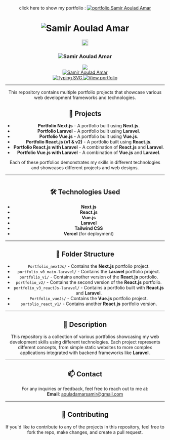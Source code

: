 
<div id="badges"  align="center">
click here to show my portfolio :
<a href="https://samiraouladamar-portfolio.vercel.app/" align="center">
<img  src="https://readme-typing-svg.herokuapp.com?font=Fira+Code&weight=700&size=15&duration=4&pause=20&color=255cc3&center=true&vCenter=true&width=482&lines=🔗+🔗" alt="portfolio Samir Aoulad Amar" />
</a> 
<div id="badges"  align="center">
<h1 align="center">
<img src="https://readme-typing-svg.herokuapp.com?font=Fira+Code&weight=700&size=40&duration=4&pause=20&color=6D26BFFF&center=true&vCenter=true&width=482&lines=Portfolio+Projects" alt="Samir Aoulad Amar" />
</h1> 
</div>
<div id="badges"  align="center">
  <img src="https://media3.giphy.com/media/xT0BKqD9olWLpzPb2w/giphy.webp?cid=ecf05e47brr7shv4hvzp6etvbil3rv1kc0vc7loo83pmnr9q&ep=v1_gifs_related&rid=giphy.webp&ct=g" width="20">  
 <h3>
 <img src="https://readme-typing-svg.herokuapp.com?font=Fira+Code&weight=700&size=17&duration=4&pause=40&color=FFFFFF&center=true&vCenter=true&width=482&lines=Languages+and+Tools+:+" alt="Samir Aoulad Amar" /></h3>

<div align="center">
  <a href="https://skillicons.dev/icons?i=nextjs,laravel,vuejs,react">
     <img src="https://skillicons.dev/icons?i=nextjs,laravel,vuejs,react,bun,bootstrap,tailwind,npm,vercel" /><br><img src="https://readme-typing-svg.herokuapp.com?font=Fira+Code&weight=700&size=50&duration=4&pause=20&color=9B31FE&center=true&vCenter=true&width=482&lines=..." alt="Samir Aoulad Amar" />
    <div align="center"> 
    <img src="https://readme-typing-svg.herokuapp.com?font=Fira+Code&weight=700&size=17&duration=4000&pause=1000&color=6D26BFFF&center=true&vCenter=true&width=482&lines=you+can+view+my+portfolio+Click+Here:" alt="Typing SVG" />
      </a>
      <a target="blank" href="https://samiraouladamar-portfolio-l6znv46od-samir20-23s-projects.vercel.app/">
    <img src="https://img.shields.io/badge/view-PORTFOLIO-blue?style=for-the-badge" alt="View portfolio" />
  </a>
  <br>
  <hr>
</div>
</div> 

This repository contains multiple portfolio projects that showcase various web development frameworks and technologies.

## 📂 Projects

- **Portfolio Next.js** - A portfolio built using **Next.js**.
- **Portfolio Laravel** - A portfolio built using **Laravel**.
- **Portfolio Vue.js** - A portfolio built using **Vue.js**.
- **Portfolio React.js (v1 & v2)** - A portfolio built using **React.js**.
- **Portfolio React.js with Laravel** - A combination of **React.js** and **Laravel**.
- **Portfolio Vue.js with Laravel** - A combination of **Vue.js** and **Laravel**.

Each of these portfolios demonstrates my skills in different technologies and showcases different projects and web designs.

---

#

## 🛠️ Technologies Used

- **Next.js**
- **React.js**
- **Vue.js**
- **Laravel**
- **Tailwind CSS**
- **Vercel** (for deployment)

---

## 📁 Folder Structure

- `Portfolio_nextJs/` - Contains the **Next.js** portfolio project.
- `portfolio_v0_main-laravel/` - Contains the **Laravel** portfolio project.
- `portfolio_v1/` - Contains another version of the **React.js** portfolio.
- `portfolio_v2/` - Contains the second version of the **React.js** portfolio.
- `portfolio_v3_reactJs-laravel/` - Contains a portfolio built with **React.js** and **Laravel**.
- `Portfolio_vueJs/` - Contains the **Vue.js** portfolio project.
- `portolio_react_v1/` - Contains another **React.js** portfolio version.

---

## 📝 Description

This repository is a collection of various portfolios showcasing my web development skills using different technologies. Each project represents different concepts, from simple static websites to more complex applications integrated with backend frameworks like **Laravel**.

---

## 📫 Contact

For any inquiries or feedback, feel free to reach out to me at:  
**Email**: [aouladamarsamir@gmail.com](mailto:aouladamarsamir@gmail.com)

---

## 🤝 Contributing

If you'd like to contribute to any of the projects in this repository, feel free to fork the repo, make changes, and create a pull request.
</div>
